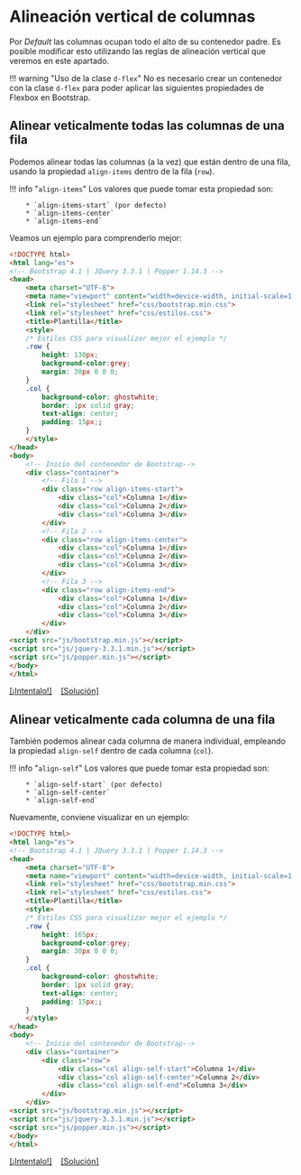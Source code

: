 # Alineación vertical de columnas
Por _Default_ las columnas ocupan todo el alto de su contenedor padre. Es posible modificar esto utilizando las reglas de alineación vertical que veremos en este apartado. 

!!! warning "Uso de la clase `d-flex`"
		No es necesario crear un contenedor con la clase `d-flex` para poder aplicar las siguientes propiedades de Flexbox en Bootstrap. 


## Alinear veticalmente todas las columnas de una fila
Podemos alinear todas las columnas (a la vez) que están dentro de una fila, usando la propiedad `align-items` dentro de la fila (`row`). 

!!! info "`align-items`"
        Los valores que puede tomar esta propiedad son: 

        * `align-items-start` (por defecto)
        * `align-items-center` 
        * `align-items-end`

Veamos un ejemplo para comprenderlo mejor:

```html
<!DOCTYPE html>
<html lang="es">
<!-- Bootstrap 4.1 | JQuery 3.3.1 | Popper 1.14.3 -->
<head>
	<meta charset="UTF-8">
	<meta name="viewport" content="width=device-width, initial-scale=1.0">
	<link rel="stylesheet" href="css/bootstrap.min.css">
	<link rel="stylesheet" href="css/estilos.css">
	<title>Plantilla</title>
	<style>
	/* Estilos CSS para visualizar mejor el ejemplo */
	.row {
		height: 130px;
		background-color:grey;
		margin: 30px 0 0 0;
	}
	.col {
		background-color: ghostwhite;
		border: 1px solid gray;
		text-align: center;
		padding: 15px;;
	}
	</style>
</head>
<body>
	<!-- Inicio del contenedor de Bootstrap-->
	<div class="container">
		<!-- Fila 1 -->
		<div class="row align-items-start">
			<div class="col">Columna 1</div>
			<div class="col">Columna 2</div>
			<div class="col">Columna 3</div>
		</div>
		<!-- Fila 2 -->
		<div class="row align-items-center">
			<div class="col">Columna 1</div>
			<div class="col">Columna 2</div>
			<div class="col">Columna 3</div>
		</div>
		<!-- Fila 3 -->
		<div class="row align-items-end">
			<div class="col">Columna 1</div>
			<div class="col">Columna 2</div>
			<div class="col">Columna 3</div>
		</div>
	</div>
<script src="js/bootstrap.min.js"></script>
<script src="js/jquery-3.3.1.min.js"></script>
<script src="js/popper.min.js"></script>
</body>
</html>
```

[[¡Intentalo!]](descargas/bootstrap_alignv_ej_1.zip) &nbsp;&nbsp; [[Solución]](descargas/bootstrap_alignv_sc_1.zip) 

## Alinear veticalmente cada columna de una fila
También podemos alinear cada columna de manera individual, empleando la propiedad `align-self` dentro de cada columna (`col`). 

!!! info "`align-self`"
        Los valores que puede tomar esta propiedad son: 

        * `align-self-start` (por defecto)
        * `align-self-center` 
        * `align-self-end`

Nuevamente, conviene visualizar en un ejemplo: 

```html
<!DOCTYPE html>
<html lang="es">
<!-- Bootstrap 4.1 | JQuery 3.3.1 | Popper 1.14.3 -->
<head>
	<meta charset="UTF-8">
	<meta name="viewport" content="width=device-width, initial-scale=1.0">
	<link rel="stylesheet" href="css/bootstrap.min.css">
	<link rel="stylesheet" href="css/estilos.css">
	<title>Plantilla</title>
	<style>
	/* Estilos CSS para visualizar mejor el ejemplo */
	.row {
		height: 165px;
		background-color:grey;
		margin: 30px 0 0 0;
	}
	.col {
		background-color: ghostwhite;
		border: 1px solid gray;
		text-align: center;
		padding: 15px;;
	}
	</style>
</head>
<body>
	<!-- Inicio del contenedor de Bootstrap-->
	<div class="container">
		<div class="row">
			<div class="col align-self-start">Columna 1</div>
			<div class="col align-self-center">Columna 2</div>
			<div class="col align-self-end">Columna 3</div>
		</div>
	</div>
<script src="js/bootstrap.min.js"></script>
<script src="js/jquery-3.3.1.min.js"></script>
<script src="js/popper.min.js"></script>
</body>
</html>
```

[[¡Intentalo!]](descargas/bootstrap_alignv_ej_2.zip) &nbsp;&nbsp; [[Solución]](descargas/bootstrap_alignv_sc_2.zip) 
